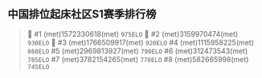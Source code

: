 **中国排位起床社区S1赛季排行榜**
---
> :1st_place_medal: #1 (met)1572330618(met) `975ELO`
:2nd_place_medal: #2 (met)3159970474(met) `930ELO`
:3rd_place_medal: #3 (met)1766509917(met) `920ELO`
#4 (met)1115958225(met) `860ELO`
#5 (met)2969813927(met) `790ELO`
#6 (met)312473543(met) `785ELO`
#7 (met)3782154265(met) `770ELO`
#8 (met)582665998(met) `745ELO`

